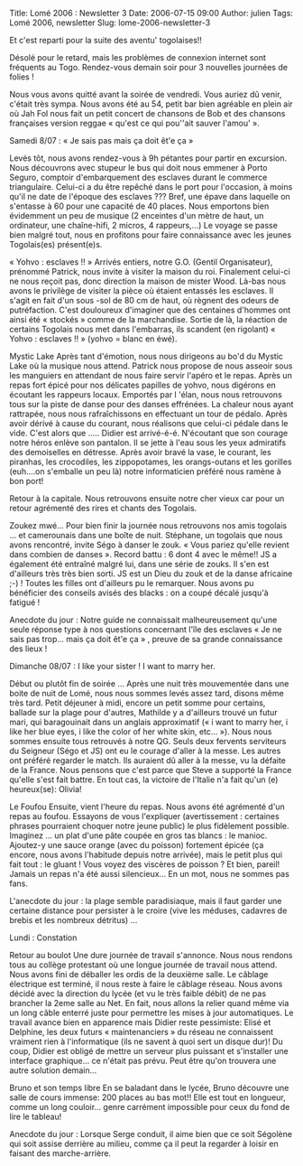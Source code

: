 Title: Lomé 2006 : Newsletter 3
Date: 2006-07-15 09:00
Author: julien
Tags: Lomé 2006, newsletter
Slug: lome-2006-newsletter-3

Et c'est reparti pour la suite des aventu' togolaises!!

</p>
Désolé pour le retard, mais les problèmes de connexion internet sont
fréquents au Togo. Rendez-vous demain soir pour 3 nouvelles journées de
folies !

</p>
Nous vous avons quitté avant la soirée de vendredi. Vous auriez dû
venir, c'était très sympa. Nous avons été au 54, petit bar bien agréable
en plein air où Jah Fol nous fait un petit concert de chansons de Bob et
des chansons françaises version reggae « qu'est ce qui pou''ait sauver
l'amou' ».

</p>
Samedi 8/07 : « Je sais pas mais ça doit êt'e ça »

</p>
Levés tôt, nous avons rendez-vous à 9h pétantes pour partir en
excursion. Nous découvrons avec stupeur le bus qui doit nous emmener à
Porto Seguro, comptoir d'embarquement des esclaves durant le commerce
triangulaire. Celui-ci a du être repêché dans le port pour l'occasion, à
moins qu'il ne date de l'époque des esclaves ??? Bref, une épave dans
laquelle on s'entasse à 60 pour une capacité de 40 places. Nous
emportons bien évidemment un peu de musique (2 enceintes d'un mètre de
haut, un ordinateur, une chaîne-hifi, 2 micros, 4 rappeurs,...) Le
voyage se passe bien malgré tout, nous en profitons pour faire
connaissance avec les jeunes Togolais(es) présent(e)s.

</p>
« Yohvo : esclaves !! »  
Arrivés entiers, notre G.O. (Gentil Organisateur), prénommé Patrick,
nous invite à visiter la maison du roi. Finalement celui-ci ne nous
reçoit pas, donc direction la maison de mister Wood. Là-bas nous avons
le privilège de visiter la pièce où étaient entassés les esclaves. Il
s'agit en fait d'un sous -sol de 80 cm de haut, où règnent des odeurs de
putréfaction. C'est douloureux d'imaginer que des centaines d'hommes ont
ainsi été « stockés » comme de la marchandise. Sortie de là, la réaction
de certains Togolais nous met dans l'embarras, ils scandent (en
rigolant) « Yohvo : esclaves !! » (yohvo = blanc en éwé).

</p>
Mystic Lake  
Après tant d'émotion, nous nous dirigeons au bo'd du Mystic Lake où la
musique nous attend. Patrick nous propose de nous asseoir sous les
manguiers en attendant de nous faire servir l'apéro et le repas. Après
un repas fort épicé pour nos délicates papilles de yohvo, nous digérons
en écoutant les rappeurs locaux. Emportés par l 'élan, nous nous
retrouvons tous sur la piste de danse pour des danses effrénées. La
chaleur nous ayant rattrapée, nous nous rafraîchissons en effectuant un
tour de pédalo. Après avoir dérivé à cause du courant, nous réalisons
que celui-ci pédale dans le vide. C'est alors que ..... Didier est
arrivé-é-é. N'écoutant que son courage notre héros enlève son pantalon.
Il se jette à l'eau sous les yeux admiratifs des demoiselles en
détresse. Après avoir bravé la vase, le courant, les piranhas, les
crocodiles, les zippopotames, les orangs-outans et les gorilles
(euh....on s'emballe un peu là) notre informaticien préféré nous ramène
à bon port!

</p>
Retour à la capitale.  
Nous retrouvons ensuite notre cher vieux car pour un retour agrémenté
des rires et chants des Togolais.

</p>
Zoukez mwé...  
Pour bien finir la journée nous retrouvons nos amis togolais ... et
camerounais dans une boîte de nuit. Stéphane, un togolais que nous avons
rencontré, invite Ségo à danser le zouk. « Vous pariez qu'elle revient
dans combien de danses ». Record battu : 6 dont 4 avec le même!! JS a
également été entraîné malgré lui, dans une série de zouks. Il s'en est
d'ailleurs très très bien sorti. JS est un Dieu du zouk et de la danse
africaine ;-) ! Toutes les filles ont d'ailleurs pu le remarquer. Nous
avons pu bénéficier des conseils avisés des blacks : on a coupé décalé
jusqu'à fatigué !

</p>
Anecdote du jour :  
Notre guide ne connaissait malheureusement qu'une seule réponse type à
nos questions concernant l'île des esclaves « Je ne sais pas trop...
mais ça doit êt'e ça » , preuve de sa grande connaissance des lieux !

</p>
Dimanche 08/07 : I like your sister ! I want to marry her.

</p>
Début ou plutôt fin de soirée ...  
Après une nuit très mouvementée dans une boite de nuit de Lomé, nous
nous sommes levés assez tard, disons même très tard. Petit déjeuner à
midi, encore un petit somme pour certains, ballade sur la plage pour
d'autres, Mathilde y a d'ailleurs trouvé un futur mari, qui baragouinait
dans un anglais approximatif (« i want to marry her, i like her blue
eyes, i like the color of her white skin, etc... »). Nous nous sommes
ensuite tous retrouvés à notre QG. Seuls deux fervents serviteurs du
Seigneur (Ségo et JS) ont eu le courage d'aller à la messe. Les autres
ont préféré regarder le match. Ils auraient dû aller à la messe, vu la
défaite de la France. Nous pensons que c'est parce que Steve a supporté
la France qu'elle s'est fait battre. En tout cas, la victoire de
l'Italie n'a fait qu'un (e) heureux(se): Olivia!

</p>
Le Foufou  
Ensuite, vient l'heure du repas. Nous avons été agrémenté d'un repas au
foufou. Essayons de vous l'expliquer (avertissement : certaines phrases
pourraient choquer notre jeune public) le plus fidèlement possible.
Imaginez ... un plat d'une pâte coupée en gros tas blancs : le manioc.
Ajoutez-y une sauce orange (avec du poisson) fortement épicée (ça
encore, nous avons l'habitude depuis notre arrivée), mais le petit plus
qui fait tout : le gluant ! Vous voyez des viscères de poisson ? Et
bien, pareil! Jamais un repas n'a été aussi silencieux... En un mot,
nous ne sommes pas fans.

</p>
L'anecdote du jour : la plage semble paradisiaque, mais il faut garder
une certaine distance pour persister à le croire (vive les méduses,
cadavres de brebis et les nombreux détritus) ...

</p>
Lundi : Constation

</p>
Retour au boulot  
Une dure journée de travail s'annonce. Nous nous rendons tous au collège
protestant où une longue journée de travail nous attend. Nous avons fini
de déballer les ordis de la deuxième salle. Le câblage électrique est
terminé, il nous reste à faire le câblage réseau. Nous avons décidé avec
la direction du lycée (et vu le très faible débit) de ne pas brancher la
2eme salle au Net. En fait, nous allons la relier quand même via un long
câble enterré juste pour permettre les mises à jour automatiques. Le
travail avance bien en apparence mais Didier reste pessimiste: Elisé et
Delphine, les deux futurs « maintenanciers » du réseau ne connaissent
vraiment rien à l'informatique (ils ne savent à quoi sert un disque
dur)! Du coup, Didier est obligé de mettre un serveur plus puissant et
s'installer une interface graphique... ce n'était pas prévu. Peut être
qu'on trouvera une autre solution demain...

</p>
Bruno et son temps libre  
En se baladant dans le lycée, Bruno découvre une salle de cours immense:
200 places au bas mot!! Elle est tout en longueur, comme un long
couloir... genre carrément impossible pour ceux du fond de lire le
tableau!

</p>
Anecdote du jour : Lorsque Serge conduit, il aime bien que ce soit
Ségolène qui soit assise derrière au milieu, comme ça il peut la
regarder à loisir en faisant des marche-arrière.

</p>

